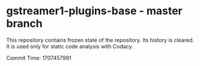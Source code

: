 # gstreamer1-plugins-base - master branch

This repository contains frozen state of the repository.
Its history is cleared. It is used only for static code
analysis with Codacy.

Commit Time: 1707457991